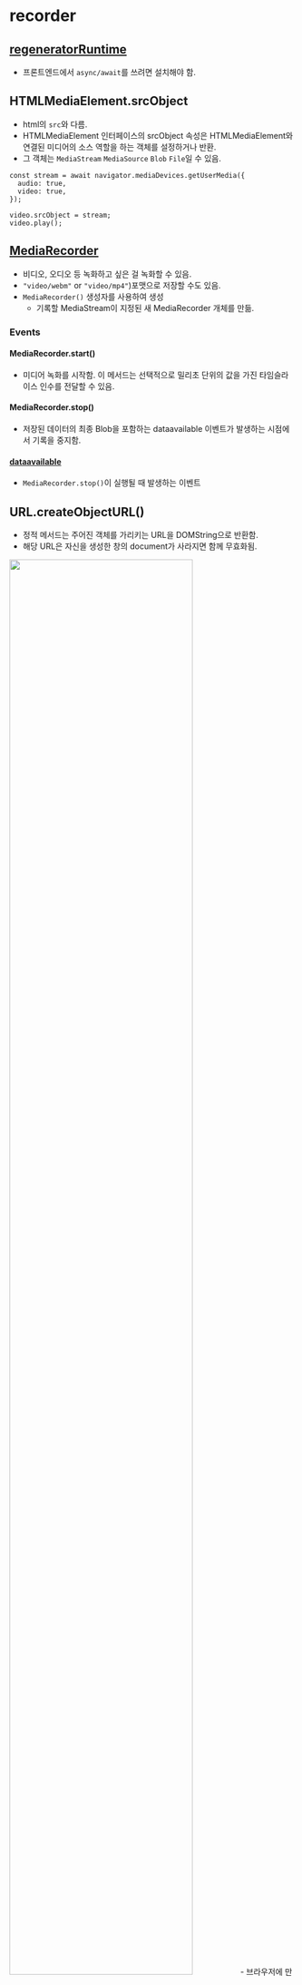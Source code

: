 # recorder


## <a href="https://www.npmjs.com/package/regenerator-runtime">regeneratorRuntime</a>
- 프론트엔드에서 `async/await`를 쓰려면 설치해야 함.

## HTMLMediaElement.srcObject
- html의 `src`와 다름.
- HTMLMediaElement 인터페이스의 srcObject 속성은 HTMLMediaElement와 연결된 미디어의 소스 역할을 하는 객체를 설정하거나 반환.
- 그 객체는 `MediaStream` `MediaSource` `Blob` `File`일 수 있음.
```
const stream = await navigator.mediaDevices.getUserMedia({
  audio: true,
  video: true,
});

video.srcObject = stream;
video.play();
```

## <a href="https://developer.mozilla.org/en-US/docs/Web/API/MediaRecorder">MediaRecorder</a>
- 비디오, 오디오 등 녹화하고 싶은 걸 녹화할 수 있음.
- `"video/webm"` or `"video/mp4"`)포맷으로 저장할 수도 있음.
- `MediaRecorder()` 생성자를 사용하여 생성
  - 기록할 MediaStream이 지정된 새 MediaRecorder 개체를 만듦.

### Events
#### MediaRecorder.start()
- 미디어 녹화를 시작함. 이 메서드는 선택적으로 밀리초 단위의 값을 가진 타임슬라이스 인수를 전달할 수 있음.

#### MediaRecorder.stop()
- 저장된 데이터의 최종 Blob을 포함하는 dataavailable 이벤트가 발생하는 시점에서 기록을 중지함.

#### <a href="https://developer.mozilla.org/en-US/docs/Web/API/MediaRecorder/dataavailable_event">dataavailable</a>
- `MediaRecorder.stop()`이 실행될 때 발생하는 이벤트


## URL.createObjectURL()
- 정적 메서드는 주어진 객체를 가리키는 URL을 DOMString으로 반환함.
- 해당 URL은 자신을 생성한 창의 document가 사라지면 함께 무효화됨.

<img src="https://user-images.githubusercontent.com/97646713/181209501-e9e0001d-05ea-46c4-b68e-24bcc9ae190a.png" width="80%">
- 브라우저에 만들어진 url, 오직 브라우저 상에서만 존재하며, 브라우저로 하여금 파일에 접근할 수 있게 함.


------

# 녹화한 영상 다운로드
```
const handleDownload = () => {
  const a = document.createElement("a");  //a태그 생성
  a.href = videoFile;  //'URL.createObjectURL(event.data);'로 생성된 링크를 a태그로 보냄
  a.download = "My_Recording.webm";  //a태그의 다운로드 속성
  document.body.appendChild(a);  //생성한 a태그를 body 안에 넣음
  a.click();  // 유저가 클릭할 수 있게 함.
};
```

# 다운로드 비디오 포맷 변환

## 변한하기 위한 프로그램

### FFmpeg
1. 비디오에 관한 것을 핸들링(비디오 압축, 포맷 변환, 오디오 제거 및 추출, 형식 변환, 비디오 스크린샷, 자막 추가 등등)할 수 있는 소프트웨어로, 컴퓨터에 설치할 수 있음.
2. FF를 실행하려면 백엔드에서 실행해야만 한다. 그래서 서버 비용이 발생하게 됨.

### WebAssembly
- 개방형 표준.
- WebAssembly(Wasm)는 스택 기반 가상 머신을 위한 이진 명령 형식
- 프로그래밍 언어를 위한 이식 가능한 컴파일 대상으로 설계되어 클라이언트 및 서버 응용 프로그램을 위해 웹에 배포할 수 있음.
- 빠른 코딩이 가능함.
- **모바일에서 동작하지 않을수도 있음.**

### FFmpeg WebAssembly
- WebAssembly에서 제공하는 브라우저 및 노드용 FFmpeg
- ffmpeg.wasm은 FFmpeg의 순수한 Webassembly/Javascript 포트.
- 그것은 비디오 및 오디오 녹음, 변환, 스트리밍 등을 브라우저 내부에서 할 수 있도록 함.
- FFmpeg WebAssembly를 사용하는 이유는 FFmpeg를 사용해서 브라우저로 하여금 비디오 파일을 변환하기 위함.
- `npm install @ffmpeg/ffmpeg @ffmpeg/core`
https://github.com/ffmpegwasm/ffmpeg.wasm
https://www.npmjs.com/package/@ffmpeg/ffmpeg

```
const mp4File = ffmpeg.FS("readFile", "output.mp4");
const mp4Blob = new Blob([mp4File.buffer], { type: "video/mp4" });
const mp4Url = URL.createObjectURL(mp4Blob);
 ```


#### ffmpeg.FS(method, ...args): any
- writeFile: 가상의 세계에 파일을 생성해줌.
- multer처럼 실존하지 않지만 폴더와 파일이 컴퓨터 메모리에 저장되는 것과 비슷하다고 보면 됨.
- `ffmpeg.FS("writeFile", "recording.webm", await fetchFile(videoFile));`

#### fetchFile(media): Promise
- 다양한 리소스에서 파일을 가져오기 위한 도우미 기능.
- 때로는 처리하려는 비디오 / 오디오 파일이 원격 URL과 로컬 파일 시스템의 어딘가에 있을 수 있음.
- 이 도우미 함수는 파일로 가져오고 ffmpeg.wasm이 사용할 Uint8Array 변수를 반환하는 데 도움이 됨.

#### ffmpeg.load
- ffmpeg.load()를 호출하면 기본적으로 http://localhost:3000/node_modules/@ffmpeg/core/dist/를 검색하여 필수 파일을 다운로드함.
  - (ffmpeg-core.js, ffmpeg-core.wasm, ffmpeg-core.worker.js).
- 해당 파일이 거기에 제공되었는지 확인해야 함.
- 해당 파일이 다른 위치에 있는 경우 호출할 때 기본 동작을 다시 작성할 수 있음.

#### FFmpeg WebAssembly 에러날 때 (0.10~이상으로 진행시 버전 문제)
1. http://localhost:4000/node_modules/@ffmpeg/core/dist/ffmpeg-core.js 404 (Not Found)
```
const ffmpeg = createFFmpeg({
  corePath: "https://unpkg.com/@ffmpeg/core@0.10.0/dist/ffmpeg-core.js",
  log: true,
});
```

#### ArrayBuffer
- ArrayBuffer 객체는 raw binary data buffer를 나타내는 데 사용됨.
- 다른 언어에서는 종종 "byte array"이라고 하는 byte array임.

#### Uint8Array (양의 정수 8비트 배열)
- Uint8Array 형식 배열은 8비트 부호 없는 정수 배열을 나타냄.

#### Blob
- Blob 객체는 파일류의 불변하는 미가공 데이터를 나타냄.
- 텍스트와 이진 데이터의 형태로 읽을 수 있으며, ReadableStream으로 변환한 후 그 메서드를 사용해 데이터를 처리할 수도 있음.

------

## 불필요한 url제거 -> 속도 향상

```
//메모리에서 삭제
ffmpeg.FS("unlink", "recording.webm");
ffmpeg.FS("unlink", "output.mp4");
ffmpeg.FS("unlink", "thumbnail.jpg");

URL.revokeObjectURL(mp4Url);
URL.revokeObjectURL(thumbUrl);
URL.revokeObjectURL(videoFile);
```

### URL.revokeObjectURL()
- `URL.revokeObjectURL()` 정적 메서드는 이전에 `URL.createObjectURL()`을 통해 생성한 객체 URL을 해제함.
- 객체 URL을 더는 쓸 일이 없을 때 사용해서, 브라우저가 이제 해당 객체를 메모리에 들고 있지 않아도 된다고 알려줌.


